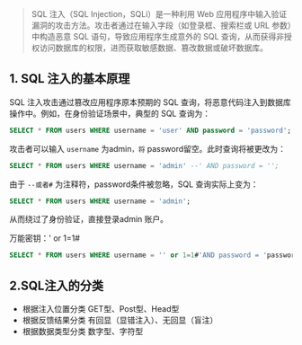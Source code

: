 
> SQL 注入（SQL Injection，SQLi）是一种利用 Web 应用程序中输入验证漏洞的攻击方法。攻击者通过在输入字段（如登录框、搜索栏或 URL 参数）中构造恶意 SQL 语句，导致应用程序生成意外的 SQL 查询，从而获得非授权访问数据库的权限，进而获取敏感数据、篡改数据或破坏数据库。
## 1. SQL 注入的基本原理
SQL 注入攻击通过篡改应用程序原本预期的 SQL 查询，将恶意代码注入到数据库操作中。例如，在身份验证场景中，典型的 SQL 查询为：
```sql
SELECT * FROM users WHERE username = 'user' AND password = 'password';
```
攻击者可以输入 `username` 为admin`，将` password留空。此时查询将被更改为：
```sql
SELECT * FROM users WHERE username = 'admin' --' AND password = '';
```
由于 `--或者#` 为注释符，password条件被忽略，SQL 查询实际上变为：
```sql
SELECT * FROM users WHERE username = 'admin';
```
从而绕过了身份验证，直接登录admin 账户。

万能密钥：' or 1=1#

```sql
SELECT * FROM users WHERE username = '' or 1=1#'AND password = 'password';
```

## 2.SQL注入的分类
- 根据注入位置分类
   GET型、Post型、Head型
- 根据反馈结果分类
   有回显（显错注入）、无回显（盲注）
- 根据数据类型分类
   数字型、字符型
